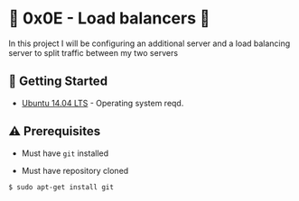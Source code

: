 # :shell: 0x0E - Load balancers :shell:


In this project I will be configuring an additional server and a load balancing server to split traffic between my two servers

## :running: Getting Started


* [Ubuntu 14.04 LTS](http://releases.ubuntu.com/14.04/) - Operating system reqd.

## :warning: Prerequisites


* Must have `git` installed

* Must have repository cloned

```
$ sudo apt-get install git
```

